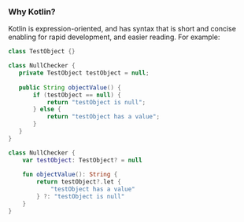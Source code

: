 

### Why Kotlin?
Kotlin is expression-oriented, and has syntax that is short and concise enabling for rapid development, and
easier reading. For example:
```java
class TestObject {}
```
```java
class NullChecker {
   private TestObject testObject = null;
    
   public String objectValue() {
       if (testObject == null) {
           return "testObject is null";
       } else {
           return "testObject has a value";
       }
   }
}
```
```kotlin
class NullChecker {
    var testObject: TestObject? = null
    
    fun objectValue(): String {
        return testObject?.let {
            "testObject has a value"
        } ?: "testObject is null"
    }
}
```